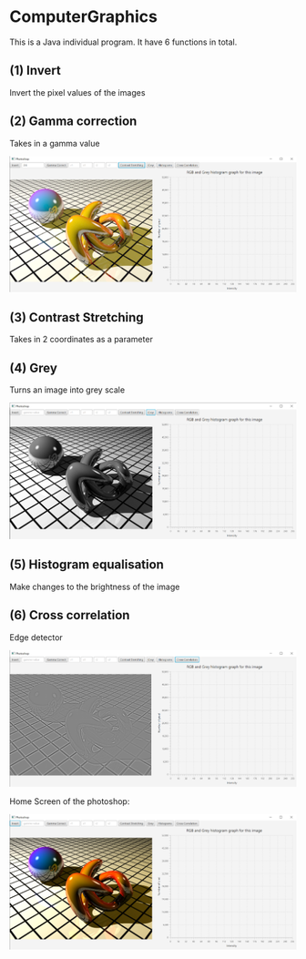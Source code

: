 # ComputerGraphics
This is a Java individual program.
It have 6 functions in total.

## (1) Invert
Invert the pixel values of the images

## (2) Gamma correction
Takes in a gamma value

![alt text](gammaCorrection.png)


## (3) Contrast Stretching
Takes in 2 coordinates as a parameter

## (4) Grey
Turns an image into grey scale

![alt text](Grey.png)


## (5) Histogram equalisation
Make changes to the brightness of the image

## (6) Cross correlation
Edge detector

![alt text](CC.png)


Home Screen of the photoshop:

![alt text](sample.png)

